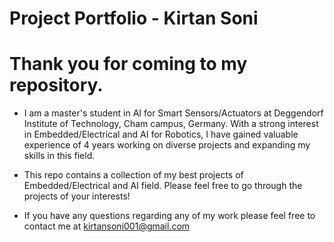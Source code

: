 # Project Portfolio - Kirtan Soni

# Thank you for coming to my repository.

- I am a master's student in AI for Smart Sensors/Actuators at Deggendorf Institute of Technology, Cham campus, Germany. With a strong interest in Embedded/Electrical and AI for Robotics, I have gained valuable experience of 4 years working on diverse projects and expanding my skills in this field. 

- This repo contains a collection of my best projects of Embedded/Electrical and AI field. Please feel free to go through the projects of your interests!

- If you have any questions regarding any of my work please feel free to contact me at kirtansoni001@gmail.com

